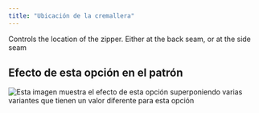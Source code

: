```yaml
---
title: "Ubicación de la cremallera"
---
```


Controls the location of the zipper. Either at the back seam, or at the side seam

## Efecto de esta opción en el patrón

![Esta imagen muestra el efecto de esta opción superponiendo varias variantes que tienen un valor diferente para esta opción](penelope_zipperlocation_sample.svg "Efecto de esta opción en el patrón")
